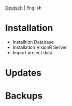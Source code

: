 <!-- TITLE: Administrator guide -->
<!-- SUBTITLE: Administration tasks -->

[Deutsch](/de-DE/admin-guide) | English
# Installation
* Installtion Database
* Installation VisionR Server
* Import project data
# Updates
# Backups